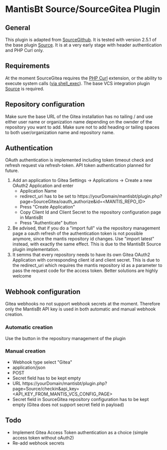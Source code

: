 # MantisBt Source/SourceGitea Plugin

## General
This plugin is adapted from [SourceGithub](https://github.com/mantisbt-plugins/source-integration/tree/master/SourceGithub). It is tested with version 2.5.1 of the base plugin [Source](https://github.com/mantisbt-plugins/source-integration/tree/master/Source). It is at a very early stage with header authentication and PHP Curl only.

## Requirements
At the moment SourceGitea requires the [PHP Curl](https://www.php.net/book.curl) extension, or the ability to execute
system calls ([via shell_exec](https://www.php.net/function.shell-exec)).
The base VCS integration plugin [Source](https://github.com/mantisbt-plugins/source-integration/tree/master/Source) is required.
## Repository configuration
Make sure the base URL of the Gitea installation has no tailing / and use either user name or organization name depending on the ownder of the repository you want to add. Make sure not to add heading or tailing spaces to both user/organization name and repository name.

## Authentication
OAuth authentication is implemented including token timeout check and refresh request via refresh-token. API token authentication planned for future.
1) Add an application to Gitea Settings -> Applications -> Create a new OAuth2 Application and enter
	* Application Name
	* redirect_uri has to be set to https://yourDomain/mantisbt/plugin.php?page=SourceGitea/oauth_authorize&id=<MANTIS_REPO_ID>
	* Press "Create Application"
	* Copy Client Id and Client Secret to the repository configuration page in MantisBt
	* Press "Authenticate" button
3) Be advised, that if you do a "import full" via the repository management page a oauth refresh of the authentication token is not possible anymore, since the mantis repository id changes. Use "import latest" instead, with exactly the same effect. This is due to the MantisBt Source plugin implementation.
4) It semms that every repository needs to have its own Gitea OAuth2 Application with corresponding client id and client secret. This is due to the redirect_uri which requires the mantis repository id as a parameter to pass the request code for the access token. Better solutions are highly welcome

## Webhook configuration
Gitea webhooks no not support webhook secrets at the moment. Therefore only the MantisBt API key is used in both automatic and manual webhook creation.
### Automatic creation
Use the button in the repository management of the plugin
### Manual creation
* Webhook type select "Gitea"
* application/json
* POST
* Secret field has to be kept empty
* URL https://yourDomain/mantisbt/plugin.php?page=Source/checkin&api_key=<API_KEY_FROM_MANTIS_VCS_CONFIG_PAGE>
* Secret field in SourceGitea repository configuration has to be kept empty (Gitea does not support secret field in payload)

## Todo

* Implement Gitea Access Token authentication as a choice (simple access token without oAuth2)
* Re-add webhook secrets